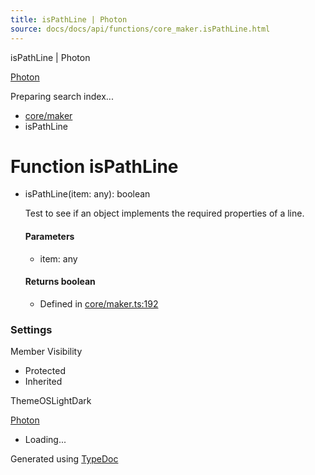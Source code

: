 ```yaml
---
title: isPathLine | Photon
source: docs/docs/api/functions/core_maker.isPathLine.html
---
```


isPathLine | Photon

[Photon](../index.html)




Preparing search index...

* [core/maker](../modules/core_maker.html)
* isPathLine

# Function isPathLine

* isPathLine(item: any): boolean

  Test to see if an object implements the required properties of a line.

  #### Parameters

  + item: any

  #### Returns boolean

  + Defined in [core/maker.ts:192](https://github.com/mwhite454/photon/blob/main/packages/photon/src/core/maker.ts#L192)

### Settings

Member Visibility

* Protected
* Inherited

ThemeOSLightDark

[Photon](../index.html)

* Loading...

Generated using [TypeDoc](https://typedoc.org/)

